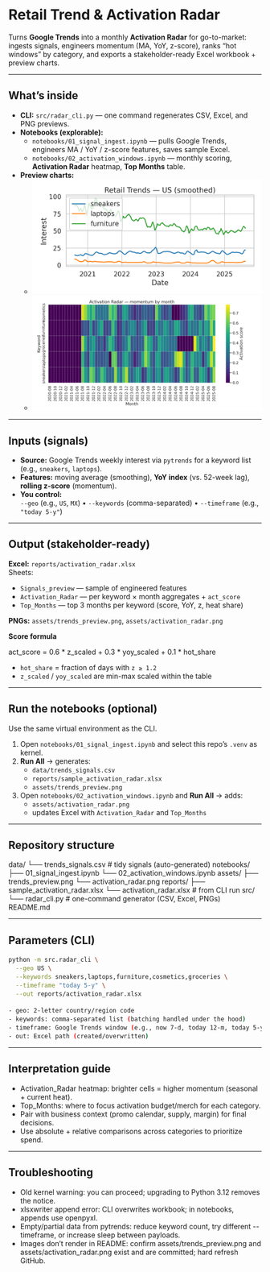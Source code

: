 # Retail Trend & Activation Radar

Turns **Google Trends** into a monthly **Activation Radar** for go-to-market: ingests signals, engineers momentum (MA, YoY, z-score), ranks “hot windows” by category, and exports a stakeholder-ready Excel workbook + preview charts.

---

## What’s inside
- **CLI:** `src/radar_cli.py` — one command regenerates CSV, Excel, and PNG previews.
- **Notebooks (explorable):**
  - `notebooks/01_signal_ingest.ipynb` — pulls Google Trends, engineers MA / YoY / z-score features, saves sample Excel.
  - `notebooks/02_activation_windows.ipynb` — monthly scoring, **Activation Radar** heatmap, **Top Months** table.
- **Preview charts:**
  - ![Trends preview](assets/trends_preview.png)
  - ![Activation radar](assets/activation_radar.png)

---

## Inputs (signals)
- **Source:** Google Trends weekly interest via `pytrends` for a keyword list (e.g., `sneakers`, `laptops`).
- **Features:** moving average (smoothing), **YoY index** (vs. 52-week lag), **rolling z-score** (momentum).
- **You control:**  
  `--geo` (e.g., `US`, `MX`) • `--keywords` (comma-separated) • `--timeframe` (e.g., `"today 5-y"`)

---

## Output (stakeholder-ready)
**Excel:** `reports/activation_radar.xlsx`  
Sheets:
- `Signals_preview` — sample of engineered features
- `Activation_Radar` — per keyword × month aggregates + `act_score`
- `Top_Months` — top 3 months per keyword (score, YoY, z, heat share)

**PNGs:** `assets/trends_preview.png`, `assets/activation_radar.png`

**Score formula**

act_score = 0.6 * z_scaled + 0.3 * yoy_scaled + 0.1 * hot_share

- `hot_share` = fraction of days with `z ≥ 1.2`  
- `z_scaled` / `yoy_scaled` are min-max scaled within the table

---

## Run the notebooks (optional)
Use the same virtual environment as the CLI.

1. Open `notebooks/01_signal_ingest.ipynb` and select this repo’s `.venv` as kernel.  
2. **Run All** → generates:
   - `data/trends_signals.csv`
   - `reports/sample_activation_radar.xlsx`
   - `assets/trends_preview.png`
3. Open `notebooks/02_activation_windows.ipynb` and **Run All** → adds:
   - `assets/activation_radar.png`
   - updates Excel with `Activation_Radar` and `Top_Months`

---

## Repository structure

data/
└── trends_signals.csv # tidy signals (auto-generated)
notebooks/
├── 01_signal_ingest.ipynb
└── 02_activation_windows.ipynb
assets/
├── trends_preview.png
└── activation_radar.png
reports/
├── sample_activation_radar.xlsx
└── activation_radar.xlsx # from CLI run
src/
└── radar_cli.py # one-command generator (CSV, Excel, PNGs)
README.md

---

## Parameters (CLI)
```bash
python -m src.radar_cli \
  --geo US \
  --keywords sneakers,laptops,furniture,cosmetics,groceries \
  --timeframe "today 5-y" \
  --out reports/activation_radar.xlsx

- geo: 2-letter country/region code
- keywords: comma-separated list (batching handled under the hood)
- timeframe: Google Trends window (e.g., now 7-d, today 12-m, today 5-y)
- out: Excel path (created/overwritten)
```

---

## Interpretation guide

- Activation_Radar heatmap: brighter cells = higher momentum (seasonal + current heat).
- Top_Months: where to focus activation budget/merch for each category.
- Pair with business context (promo calendar, supply, margin) for final decisions.
- Use absolute + relative comparisons across categories to prioritize spend.

---

## Troubleshooting
- Old kernel warning: you can proceed; upgrading to Python 3.12 removes the notice.
- xlsxwriter append error: CLI overwrites workbook; in notebooks, appends use openpyxl.
- Empty/partial data from pytrends: reduce keyword count, try different --timeframe, or increase sleep between payloads.
- Images don’t render in README: confirm assets/trends_preview.png and assets/activation_radar.png exist and are committed; hard refresh GitHub.
